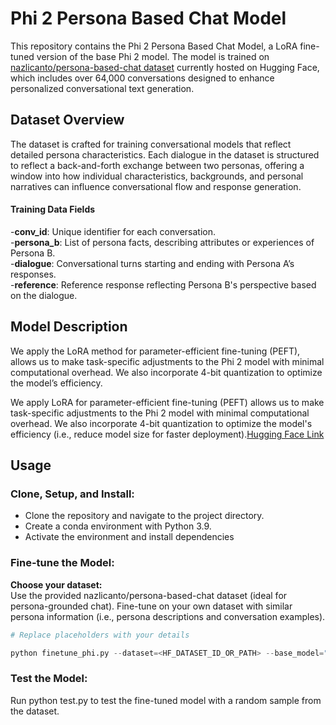 # Phi 2 Persona Based Chat Model
This repository contains the Phi 2 Persona Based Chat Model, a LoRA fine-tuned version of the base Phi 2 model. The model is  trained on [nazlicanto/persona-based-chat dataset](https://huggingface.co/nazlicanto/phi-2-persona-chat) currently hosted on Hugging Face, which includes over 64,000 conversations designed to enhance personalized conversational text generation.

## Dataset Overview
The dataset is crafted for training conversational models that reflect detailed persona characteristics. Each dialogue in the dataset is structured to reflect a back-and-forth exchange between two personas, offering a window into how individual characteristics, backgrounds, and personal narratives can influence conversational flow and response generation. 

####  Training Data Fields
-**conv_id**:  Unique identifier for each conversation.  
-**persona_b**:  List of persona facts, describing attributes or experiences of Persona B.  
-**dialogue**:  Conversational turns starting and ending with Persona A’s responses.  
-**reference**:  Reference response reflecting Persona B's perspective based on the dialogue.  


## Model Description
We apply the LoRA method for parameter-efficient fine-tuning (PEFT), allows us to make task-specific adjustments to the Phi 2 model with minimal computational overhead. We also incorporate 4-bit quantization to optimize the model’s efficiency.  

We apply LoRA for parameter-efficient fine-tuning (PEFT) allows us to make task-specific adjustments to the Phi 2 model with minimal computational overhead. We also incorporate 4-bit quantization to optimize the model's efficiency (i.e., reduce model size for faster deployment).[Hugging Face Link](https://huggingface.co/nazlicanto/phi-2-persona-chat)


## Usage

### Clone, Setup, and Install:

- Clone the repository and navigate to the project directory.  
- Create a conda environment with Python 3.9.  
- Activate the environment and install dependencies

### Fine-tune the Model:

**Choose your dataset:**  
Use the provided nazlicanto/persona-based-chat dataset (ideal for persona-grounded chat).
Fine-tune on your own dataset with similar persona information (i.e., persona descriptions and conversation examples).



```python
# Replace placeholders with your details

python finetune_phi.py --dataset=<HF_DATASET_ID_OR_PATH> --base_model="microsoft/phi-2" --model_name=<YOUR_MODEL_NAME> --auth_token=<HF_AUTH_TOKEN> --push_to_hub
```


### Test the Model:

Run python test.py to test the fine-tuned model with a random sample from the dataset.

